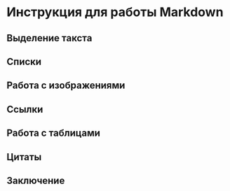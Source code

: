 # Инструкция для работы Markdown

## Выделение такста

## Списки

## Работа с изображениями 

## Ссылки

## Работа с таблицами

## Цитаты

## Заключение 